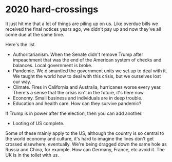 # 2020 hard-crossings
It just hit me that a lot of things are piling up on us. Like overdue bills we received the final notices years ago, we didn't pay up and now they've all come due at the same time.

Here's the list.
* Authoritarianism. When the Senate didn't remove Trump after impeachment that was the end of the American system of checks and balances. Local government is broke.
* Pandemic. We dismantled the government units we set up to deal with it. We taught the world how to deal with this crisis, but we ourselves lost our way.
* Climate. Fires in California and Australia, hurricanes worse every year. There's a sense that the crisis isn't in the future, it's here now. 
* Economy. Small business and individuals are in deep trouble.
* Education and health care. How can they survive pandemic?

If Trump is in power after the election, then you can add another.
* Looting of US complete. 

Some of these mainly apply to the US, although the country is so central to the world economy and culture, it's hard to imagine the lines don't get crossed elsewhere, eventually. We're being dragged down the same hole as Russia and China, for example. How can Germany, France, etc avoid it. The UK is in the toilet with us. 


